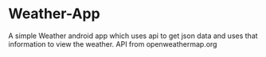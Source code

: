 # Weather-App
A simple Weather android app which uses api to get json data and uses that information to view the weather.
API from openweathermap.org
